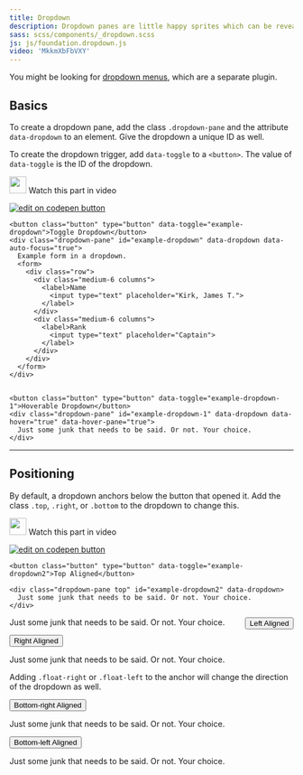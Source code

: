 ```yaml
---
title: Dropdown
description: Dropdown panes are little happy sprites which can be revealed on click or hover.
sass: scss/components/_dropdown.scss
js: js/foundation.dropdown.js
video: 'MkkmXbFbVXY'
---
```


<div class="primary callout">
  <p>You might be looking for <a href="dropdown-menu.html">dropdown menus</a>, which are a separate plugin.</p>
</div>

## Basics

To create a dropdown pane, add the class `.dropdown-pane` and the attribute `data-dropdown` to an element. Give the dropdown a unique ID as well.

To create the dropdown trigger, add `data-toggle` to a `<button>`. The value of `data-toggle` is the ID of the dropdown.

<p>
  <a class="" data-open-video="0:39"><img src="{{root}}assets/img/icons/watch-video-icon.svg" class="video-icon" height="30" width="30" alt=""> Watch this part in video</a>
</p>

<div class="docs-codepen-container">
  <a class="codepen-logo-link" href="https://codepen.io/IamManchanda/pen/NjzByp?editors=1000" target="_blank"><img src="{{root}}assets/img/logos/codepen-button.svg" class="" height="" width="" alt="edit on codepen button"></a>
</div>


```html_example
<button class="button" type="button" data-toggle="example-dropdown">Toggle Dropdown</button>
<div class="dropdown-pane" id="example-dropdown" data-dropdown data-auto-focus="true">
  Example form in a dropdown.
  <form>
    <div class="row">
      <div class="medium-6 columns">
        <label>Name
          <input type="text" placeholder="Kirk, James T.">
        </label>
      </div>
      <div class="medium-6 columns">
        <label>Rank
          <input type="text" placeholder="Captain">
        </label>
      </div>
    </div>
  </form>
</div>


<button class="button" type="button" data-toggle="example-dropdown-1">Hoverable Dropdown</button>
<div class="dropdown-pane" id="example-dropdown-1" data-dropdown data-hover="true" data-hover-pane="true">
  Just some junk that needs to be said. Or not. Your choice.
</div>
```

---

## Positioning

By default, a dropdown anchors below the button that opened it. Add the class `.top`, `.right`, or `.bottom` to the dropdown to change this.

<p>
  <a class="" data-open-video="0:39"><img src="{{root}}assets/img/icons/watch-video-icon.svg" class="video-icon" height="30" width="30" alt=""> Watch this part in video</a>
</p>

<div class="docs-codepen-container">
  <a class="codepen-logo-link" href="https://codepen.io/IamManchanda/pen/YVvjvz?editors=1000" target="_blank"><img src="{{root}}assets/img/logos/codepen-button.svg" class="" height="" width="" alt="edit on codepen button"></a>
</div>

```html_example
<button class="button" type="button" data-toggle="example-dropdown2">Top Aligned</button>

<div class="dropdown-pane top" id="example-dropdown2" data-dropdown>
  Just some junk that needs to be said. Or not. Your choice.
</div>
```

<button class="button" type="button" data-toggle="example-dropdown3" style="float: right;">Left Aligned</button>
<div class="dropdown-pane left" id="example-dropdown3" data-dropdown>
  Just some junk that needs to be said. Or not. Your choice.
</div>

<button class="button" type="button" data-toggle="example-dropdown4">Right Aligned</button>
<div class="dropdown-pane right" id="example-dropdown4" data-dropdown>
  Just some junk that needs to be said. Or not. Your choice.
</div>


Adding `.float-right` or `.float-left` to the anchor will change the direction of the dropdown as well.

<button class="button float-right" type="button" data-toggle="example-dropdown5">Bottom-right Aligned</button>
<div class="dropdown-pane bottom" id="example-dropdown5" data-dropdown>
  Just some junk that needs to be said. Or not. Your choice.
</div>

<button class="button float-left" type="button" data-toggle="example-dropdown6">Bottom-left Aligned</button>
<div class="dropdown-pane bottom" id="example-dropdown6" data-dropdown>
  Just some junk that needs to be said. Or not. Your choice.
</div>
